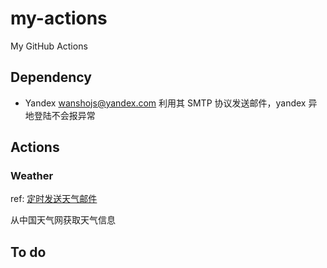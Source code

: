 # my-actions
My GitHub Actions

## Dependency

* Yandex wanshojs@yandex.com 
  利用其 SMTP 协议发送邮件，yandex 异地登陆不会报异常

## Actions

### Weather

ref: [定时发送天气邮件](https://www.ruanyifeng.com/blog/2019/12/github_actions.html)

从中国天气网获取天气信息

## To do
